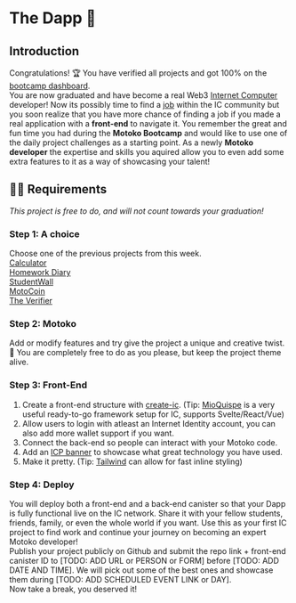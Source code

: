 # The Dapp 🚀
## Introduction
Congratulations! 🏆 You have verified all projects and got 100% on the [bootcamp dashboard](https://24ytc-bqaaa-aaaan-qdl7q-cai.ic0.app/). 
<br/>
You are now graduated and have become a real Web3 [Internet Computer](https://internetcomputer.org/) developer! 
Now its possibly time to find a [job](https://airtable.com/shrwzsX9FhZ5X0wlv) within the IC community but you soon realize that you have more chance of finding a job if you made a real application with a **front-end** to navigate it.
You remember the great and fun time you had during the **Motoko Bootcamp** and would like to use one of the daily project challenges as a starting point.
As a newly **Motoko developer** the expertise and skills you aquired allow you to even add some extra features to it as a way of showcasing your talent!
## 🧑‍🏫 Requirements
_This project is free to do, and will not count towards your graduation!_

### Step 1: A choice
Choose one of the previous projects from this week.<br/>
[Calculator](../../day-1/project/README.MD)<br/>
[Homework Diary](../../day-2/project/README.MD)<br/>
[StudentWall](../../day-3/project/README.MD)<br/>
[MotoCoin](../../day-4/project/README.MD)<br/>
[The Verifier](../../day-5/project/README.MD)

### Step 2: Motoko
Add or modify features and try give the project a unique and creative twist. 🎨
You are completely free to do as you please, but keep the project theme alive.

### Step 3: Front-End
1. Create a front-end structure with [create-ic](https://github.com/peterpeterparker/create-ic). 
(Tip: [MioQuispe](https://github.com/MioQuispe/create-ic-app) is a very useful ready-to-go framework setup for IC, supports Svelte/React/Vue) 
2. Allow users to login with atleast an Internet Identity account, you can also add more wallet support if you want.
3. Connect the back-end so people can interact with your Motoko code.
4. Add an [ICP banner](https://dfinity.frontify.com/d/XzkdhhDptijE/dfinity-brand-guide#/internet-computer/powered-by-crypto-badges) to showcase what great technology you have used. 
5. Make it pretty. (Tip: [Tailwind](https://tailwindcss.com/docs/installation) can allow for fast inline styling)

### Step 4: Deploy
You will deploy both a front-end and a back-end canister so that your Dapp is fully functional live on the IC network.
Share it with your fellow students, friends, family, or even the whole world if you want.
Use this as your first IC project to find work and continue your journey on becoming an expert Motoko developer!
<br/>
Publish your project publicly on Github and submit the repo link + front-end canister ID to [TODO: ADD URL or PERSON or FORM]  before [TODO: ADD DATE AND TIME]. 
We will pick out some of the best ones and showcase them during [TODO: ADD SCHEDULED EVENT LINK or DAY].
<br/>
Now take a break, you deserved it!
<br/>
